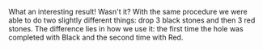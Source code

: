 What an interesting result! Wasn't it? With the same procedure we were able to do two slightly different things: drop 3 black stones and then 3 red stones. The difference lies in how we use it: the first time the hole was completed with Black and the second time with Red.